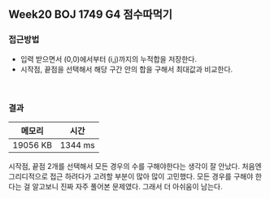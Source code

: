 ## Week20 BOJ 1749 G4 점수따먹기

### 접근방법

- 입력 받으면서 (0,0)에서부터 (i,j)까지의 누적합을 저장한다.
- 시작점, 끝점을 선택해서 해당 구간 안의 합을 구해서 최대값과 비교한다.


<br>

### 결과

|메모리|시간|
|:---:|:---:|
|19056 KB|1344 ms|

시작점, 끝점 2개를 선택해서 모든 경우의 수를 구해야한다는 생각이 잘 안났다.
처음엔 그리디적으로 접근 하려다가 고려할 부분이 많아 많이 고민했다.
모든 경우를 구해야 한다는 걸 알고보니 진짜 자주 풀어본 문제였다. 그래서 더 아쉬움이 남는다.